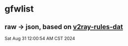 # gfwlist
## raw -> json, based on [v2ray-rules-dat](https://github.com/Loyalsoldier/v2ray-rules-dat)
Sat Aug 31 12:00:54 AM CST 2024

